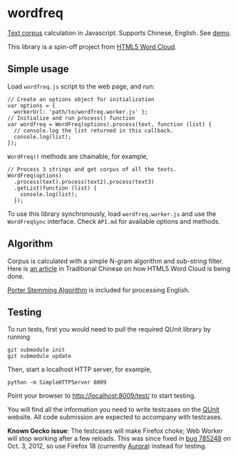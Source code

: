 # wordfreq

[Text corpus](https://en.wikipedia.org/wiki/Text_corpus) calculation in Javascript. 
Supports Chinese, English.
See [demo](http://timdream.org/wordfreq/).

This library is a spin-off project from [HTML5 Word Cloud](https://github.com/timdream/wordcloud).

## Simple usage

Load `wordfreq.js` script to the web page, and run:

    // Create an options object for initialization
    var options = {
      workerUrl: 'path/to/wordfreq.worker.js' };
    // Initialize and run process() function
    var wordfreq = WordFreq(options).process(text, function (list) {
      // console.log the list returned in this callback.
      console.log(list);
    });

`WordFreq()` methods are chainable, for example,

    // Process 3 strings and get corpus of all the texts.
    WordFreq(options)
      .process(text).process(text2).process(text3)
      .getList(function (list) {
        console.log(list);
      });

To use this library synchronously, load `wordfreq.worker.js` and use the `WordFreqSync` interface. Check `API.md` for available options and methods.

## Algorithm 

Corpus is calculated with a simple N-gram algorithm and sub-string filter. 
Here is [an article](http://www.openfoundry.org/tw/foss-forum/8339--open-web-html5-) in Traditional Chinese on how HTML5 Word Cloud is being done.

[Porter Stemming Algorithm](http://tartarus.org/~martin/PorterStemmer/) is included for processing English.

## Testing

To run tests, first you would need to pull the required QUnit library by running

    git submodule init
    git submodule update

Then, start a localhost HTTP server, for example,

    python -m SimpleHTTPServer 8009

Point your browser to [http://localhost:8009/test/](http://localhost:8009/test/) to start testing.

You will find all the information you need to write testcases on the [QUnit](http://qunitjs.com) website. All code submission are expected to accompany with testcases.

**Known Gecko issue**: The testcases will make Firefox choke; Web Worker will stop working after a few reloads. 
This was since fixed in [bug 785248](https://bugzilla.mozilla.org/show_bug.cgi?id=785248) on Oct. 3, 2012, so use Firefox 18 (currently [Aurora](https://www.mozilla.org/firefox/aurora/)) instead for testing.
